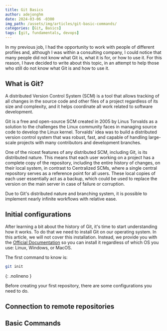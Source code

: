 ```yaml
---
title: Git Basics
author: adejonghm
date: 2024-03-06 -0300
img_path: /assets/img/articles/git-basic-commands/
categories: [Git, Basics]
tags: [git, fundamentals, devops]
---
```


In my previous job, I had the opportunity to work with people of different profiles and, although I was within a consulting company, I could notice that many people did not know what Git is, what it is for, or how to use it. For this reason, I have decided to write about this topic, in an attempt to help those who still do not know what Git is and how to use it.

## What is Git?

A distributed Version Control System (SCM) is a tool that allows tracking of all changes in the source code and other files of a project regardless of its size and complexity, and it helps coordinate all work related to software development.

Git is a free and open-source SCM created in 2005 by Linus Torvalds as a solution to the challenges the Linux community faces in managing source code to develop the Linux kernel. Torvalds' idea was to build a distributed version control system that was robust, fast, and capable of handling large-scale projects with many contributors and development branches.

One of the nicest features of any distributed SCM, including Git, is its distributed nature. This means that each user working on a project has a complete copy of the repository, including the entire history of changes, on their local system, in contrast to Centralized SCMs, where a single central repository serves as a reference point for all users. These local copies of each user essentially act as a backup, which could be used to replace the version on the main server in case of failure or corruption.

Due to Git's distributed nature and branching system, it is possible to implement nearly infinite workflows with relative ease.

## Initial configurations

After learning a bit about the history of Git, it's time to start understanding how it works. To do that we need to install Git on our operating system. In this article, we will not cover this installation. Instead, we provide you with the [Official Documentation](https://git-scm.com/book/en/v2/Getting-Started-Installing-Git) so you can install it regardless of which OS you use: Linux, Windows, or MacOS.

The first command to know is:

```bash
git init
```
{: .nolineno }

Before creating your first repository, there are some configurations you need to do.

## Connection to remote repositories

## Basic Commands
